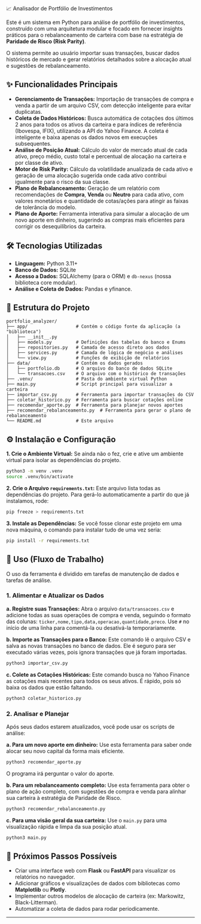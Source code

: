 📈 Analisador de Portfólio de Investimentos

Este é um sistema em Python para análise de portfólio de investimentos, construído com uma arquitetura modular e focado em fornecer insights práticos para o rebalanceamento de carteira com base na estratégia de **Paridade de Risco (Risk Parity)**.

O sistema permite ao usuário importar suas transações, buscar dados históricos de mercado e gerar relatórios detalhados sobre a alocação atual e sugestões de rebalanceamento.

## ✨ Funcionalidades Principais

* **Gerenciamento de Transações:** Importação de transações de compra e venda a partir de um arquivo CSV, com detecção inteligente para evitar duplicatas.
* **Coleta de Dados Históricos:** Busca automática de cotações dos últimos 2 anos para todos os ativos da carteira e para índices de referência (Ibovespa, IFIX), utilizando a API do Yahoo Finance. A coleta é inteligente e baixa apenas os dados novos em execuções subsequentes.
* **Análise de Posição Atual:** Cálculo do valor de mercado atual de cada ativo, preço médio, custo total e percentual de alocação na carteira e por classe de ativo.
* **Motor de Risk Parity:** Cálculo da volatilidade anualizada de cada ativo e geração de uma alocação sugerida onde cada ativo contribui igualmente para o risco da sua classe.
* **Plano de Rebalanceamento:** Geração de um relatório com recomendações de **Compra**, **Venda** ou **Neutro** para cada ativo, com valores monetários e quantidade de cotas/ações para atingir as faixas de tolerância do modelo.
* **Plano de Aporte:** Ferramenta interativa para simular a alocação de um novo aporte em dinheiro, sugerindo as compras mais eficientes para corrigir os desequilíbrios da carteira.

## 🛠️ Tecnologias Utilizadas

* **Linguagem:** Python 3.11+
* **Banco de Dados:** SQLite
* **Acesso a Dados:** SQLAlchemy (para o ORM) e `db-nexus` (nossa biblioteca core modular).
* **Análise e Coleta de Dados:** Pandas e yfinance.

## 📂 Estrutura do Projeto

```
portfolio_analyzer/
├── app/                  # Contém o código fonte da aplicação (a "biblioteca")
│   ├── __init__.py
│   ├── models.py         # Definições das tabelas do banco e Enums
│   ├── repositories.py   # Camada de acesso direto aos dados
│   ├── services.py       # Camada de lógica de negócio e análises
│   └── view.py           # Funções de exibição de relatórios
├── data/                 # Contém os dados gerados
│   ├── portfolio.db      # O arquivo do banco de dados SQLite
│   └── transacoes.csv    # O arquivo com o histórico de transações
├── .venv/                # Pasta do ambiente virtual Python
├── main.py               # Script principal para visualizar a carteira
├── importar_csv.py       # Ferramenta para importar transações do CSV
├── coletar_historico.py  # Ferramenta para buscar cotações online
├── recomendar_aporte.py  # Ferramenta para planejar novos aportes
├── recomendar_rebalanceamento.py  # Ferramenta para gerar o plano de rebalanceamento
└── README.md             # Este arquivo
```

## ⚙️ Instalação e Configuração

**1. Crie o Ambiente Virtual:**
   Se ainda não o fez, crie e ative um ambiente virtual para isolar as dependências do projeto.
   ```bash
   python3 -m venv .venv
   source .venv/bin/activate
   ```

**2. Crie o Arquivo `requirements.txt`:**
   Este arquivo lista todas as dependências do projeto. Para gerá-lo automaticamente a partir do que já instalamos, rode:
   ```bash
   pip freeze > requirements.txt
   ```

**3. Instale as Dependências:**
   Se você fosse clonar este projeto em uma nova máquina, o comando para instalar tudo de uma vez seria:
   ```bash
   pip install -r requirements.txt
   ```

## 🚀 Uso (Fluxo de Trabalho)

O uso da ferramenta é dividido em tarefas de manutenção de dados e tarefas de análise.

### 1. Alimentar e Atualizar os Dados

**a. Registre suas Transações:**
   Abra o arquivo `data/transacoes.csv` e adicione todas as suas operações de compra e venda, seguindo o formato das colunas: `ticker,nome,tipo,data,operacao,quantidade,preco`.
   Use `#` no início de uma linha para comentá-la ou desativá-la temporariamente.

**b. Importe as Transações para o Banco:**
   Este comando lê o arquivo CSV e salva as novas transações no banco de dados. Ele é seguro para ser executado várias vezes, pois ignora transações que já foram importadas.
   ```bash
   python3 importar_csv.py
   ```

**c. Colete as Cotações Históricas:**
   Este comando busca no Yahoo Finance as cotações mais recentes para todos os seus ativos. É rápido, pois só baixa os dados que estão faltando.
   ```bash
   python3 coletar_historico.py
   ```

### 2. Analisar e Planejar

Após seus dados estarem atualizados, você pode usar os scripts de análise:

**a. Para um novo aporte em dinheiro:**
   Use esta ferramenta para saber onde alocar seu novo capital da forma mais eficiente.
   ```bash
   python3 recomendar_aporte.py
   ```
   O programa irá perguntar o valor do aporte.

**b. Para um rebalanceamento completo:**
   Use esta ferramenta para obter o plano de ação completo, com sugestões de compra e venda para alinhar sua carteira à estratégia de Paridade de Risco.
   ```bash
   python3 recomendar_rebalanceamento.py
   ```

**c. Para uma visão geral da sua carteira:**
   Use o `main.py` para uma visualização rápida e limpa da sua posição atual.
   ```bash
   python3 main.py
   ```

## 🔮 Próximos Passos Possíveis

* Criar uma interface web com **Flask** ou **FastAPI** para visualizar os relatórios no navegador.
* Adicionar gráficos e visualizações de dados com bibliotecas como **Matplotlib** ou **Plotly**.
* Implementar outros modelos de alocação de carteira (ex: Markowitz, Black-Litterman).
* Automatizar a coleta de dados para rodar periodicamente.

---